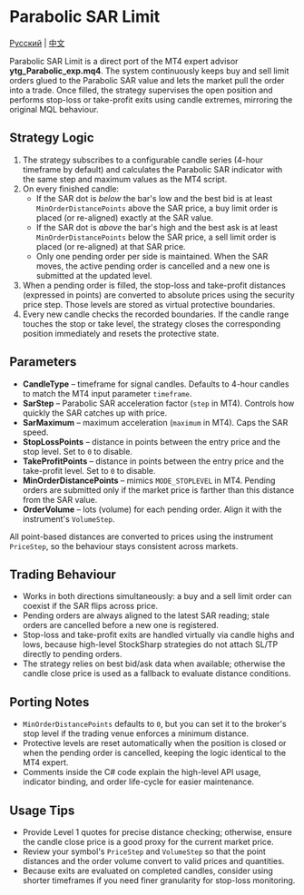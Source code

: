 # Parabolic SAR Limit
[Русский](README_ru.md) | [中文](README_cn.md)

Parabolic SAR Limit is a direct port of the MT4 expert advisor **ytg_Parabolic_exp.mq4**. The system continuously keeps buy and sell limit orders glued to the Parabolic SAR value and lets the market pull the order into a trade. Once filled, the strategy supervises the open position and performs stop-loss or take-profit exits using candle extremes, mirroring the original MQL behaviour.

## Strategy Logic

1. The strategy subscribes to a configurable candle series (4-hour timeframe by default) and calculates the Parabolic SAR indicator with the same step and maximum values as the MT4 script.
2. On every finished candle:
   - If the SAR dot is *below* the bar's low and the best bid is at least `MinOrderDistancePoints` above the SAR price, a buy limit order is placed (or re-aligned) exactly at the SAR value.
   - If the SAR dot is *above* the bar's high and the best ask is at least `MinOrderDistancePoints` below the SAR price, a sell limit order is placed (or re-aligned) at that SAR price.
   - Only one pending order per side is maintained. When the SAR moves, the active pending order is cancelled and a new one is submitted at the updated level.
3. When a pending order is filled, the stop-loss and take-profit distances (expressed in points) are converted to absolute prices using the security price step. Those levels are stored as virtual protective boundaries.
4. Every new candle checks the recorded boundaries. If the candle range touches the stop or take level, the strategy closes the corresponding position immediately and resets the protective state.

## Parameters

- **CandleType** – timeframe for signal candles. Defaults to 4-hour candles to match the MT4 input parameter `timeframe`.
- **SarStep** – Parabolic SAR acceleration factor (`step` in MT4). Controls how quickly the SAR catches up with price.
- **SarMaximum** – maximum acceleration (`maximum` in MT4). Caps the SAR speed.
- **StopLossPoints** – distance in points between the entry price and the stop level. Set to `0` to disable.
- **TakeProfitPoints** – distance in points between the entry price and the take-profit level. Set to `0` to disable.
- **MinOrderDistancePoints** – mimics `MODE_STOPLEVEL` in MT4. Pending orders are submitted only if the market price is farther than this distance from the SAR value.
- **OrderVolume** – lots (volume) for each pending order. Align it with the instrument's `VolumeStep`.

All point-based distances are converted to prices using the instrument `PriceStep`, so the behaviour stays consistent across markets.

## Trading Behaviour

- Works in both directions simultaneously: a buy and a sell limit order can coexist if the SAR flips across price.
- Pending orders are always aligned to the latest SAR reading; stale orders are cancelled before a new one is registered.
- Stop-loss and take-profit exits are handled virtually via candle highs and lows, because high-level StockSharp strategies do not attach SL/TP directly to pending orders.
- The strategy relies on best bid/ask data when available; otherwise the candle close price is used as a fallback to evaluate distance conditions.

## Porting Notes

- `MinOrderDistancePoints` defaults to `0`, but you can set it to the broker's stop level if the trading venue enforces a minimum distance.
- Protective levels are reset automatically when the position is closed or when the pending order is cancelled, keeping the logic identical to the MT4 expert.
- Comments inside the C# code explain the high-level API usage, indicator binding, and order life-cycle for easier maintenance.

## Usage Tips

- Provide Level 1 quotes for precise distance checking; otherwise, ensure the candle close price is a good proxy for the current market price.
- Review your symbol's `PriceStep` and `VolumeStep` so that the point distances and the order volume convert to valid prices and quantities.
- Because exits are evaluated on completed candles, consider using shorter timeframes if you need finer granularity for stop-loss monitoring.
